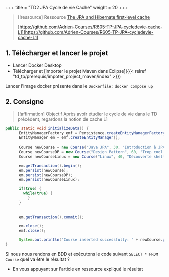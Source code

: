 +++
title = "TD2 JPA Cycle de vie Cache"
weight = 20
+++

> [!ressource] Ressource
> [The JPA and Hibernate first-level cache](https://vladmihalcea.com/jpa-hibernate-first-level-cache/)
> 
> [https://github.com/Adrien-Courses/R605-TP-JPA-cycledevie-cache-L1](https://github.com/Adrien-Courses/R605-TP-JPA-cycledevie-cache-L1)

## 1. Télécharger et lancer le projet
- Lancer Docker Desktop
- Télécharger et [importer le projet Maven dans Eclipse]({{< relref "td_tp/prerequis/impoter_project_maven/index" >}})

Lancer l'image docker présente dans le `Dockerfile` : `docker compose up`

## 2. Consigne

> [!affirmation] Objectif
> Après avoir étudier le cycle de vie dans le TD précédent, regardons la notion de cache L1

```java
public static void initializeData() {
      EntityManagerFactory emf = Persistence.createEntityManagerFactory("jpa-cycledevie-cache");
      EntityManager em = emf.createEntityManager();
      
      Course newCourse = new Course("Java JPA", 30, "Introduction à JPA");
      Course newCourseDP = new Course("Design Pattern", 60, "Trop cool les DP");
      Course newCourseLinux = new Course("Linux", 40, "Découverte shell");

      em.getTransaction().begin();
      em.persist(newCourse);
      em.persist(newCourseDP);
      em.persist(newCourseLinux);

      if(true) {
        while(true) {
          }
      }
      
      
      em.getTransaction().commit();

      em.close();
      emf.close();

      System.out.println("Course inserted successfully: " + newCourse.getName());
}
```

Si nous nous rendons en BDD et exécutons le code suivant `SELECT * FROM Course` quel va être le résultat ?
- En vous appuyant sur l'article en ressource expliqué le résultat
